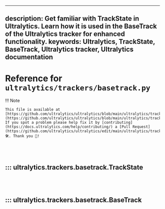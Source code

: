 ______________________________________________________________________

## description: Get familiar with TrackState in Ultralytics. Learn how it is used in the BaseTrack of the Ultralytics tracker for enhanced functionality. keywords: Ultralytics, TrackState, BaseTrack, Ultralytics tracker, Ultralytics documentation

# Reference for `ultralytics/trackers/basetrack.py`

!!! Note

```
This file is available at [https://github.com/ultralytics/ultralytics/blob/main/ultralytics/trackers/basetrack.py](https://github.com/ultralytics/ultralytics/blob/main/ultralytics/trackers/basetrack.py). If you spot a problem please help fix it by [contributing](https://docs.ultralytics.com/help/contributing/) a [Pull Request](https://github.com/ultralytics/ultralytics/edit/main/ultralytics/trackers/basetrack.py) 🛠️. Thank you 🙏!
```

<br><br>

## ::: ultralytics.trackers.basetrack.TrackState

<br><br>

## ::: ultralytics.trackers.basetrack.BaseTrack

<br><br>
